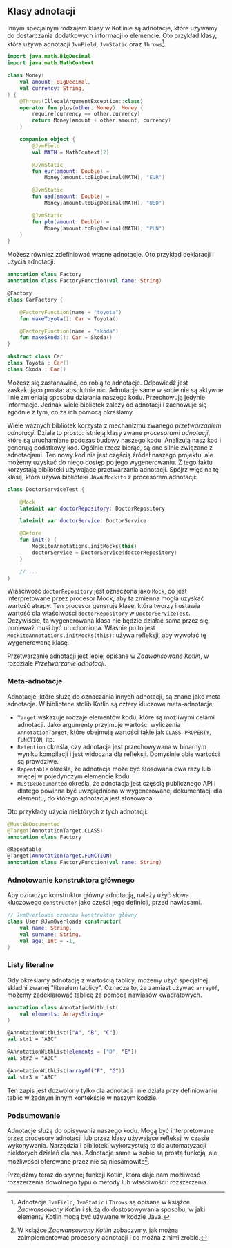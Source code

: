 ## Klasy adnotacji

Innym specjalnym rodzajem klasy w Kotlinie są adnotacje, które używamy do dostarczania dodatkowych informacji o elemencie. Oto przykład klasy, która używa adnotacji `JvmField`, `JvmStatic` oraz `Throws`[^15_2].

```kotlin
import java.math.BigDecimal
import java.math.MathContext

class Money(
    val amount: BigDecimal,
    val currency: String,
) {
    @Throws(IllegalArgumentException::class)
    operator fun plus(other: Money): Money {
        require(currency == other.currency)
        return Money(amount + other.amount, currency)
    }

    companion object {
        @JvmField
        val MATH = MathContext(2)

        @JvmStatic
        fun eur(amount: Double) =
            Money(amount.toBigDecimal(MATH), "EUR")

        @JvmStatic
        fun usd(amount: Double) =
            Money(amount.toBigDecimal(MATH), "USD")

        @JvmStatic
        fun pln(amount: Double) =
            Money(amount.toBigDecimal(MATH), "PLN")
    }
}
```

Możesz również zdefiniować własne adnotacje. Oto przykład deklaracji i użycia adnotacji:

```kotlin
annotation class Factory
annotation class FactoryFunction(val name: String)

@Factory
class CarFactory {

    @FactoryFunction(name = "toyota")
    fun makeToyota(): Car = Toyota()

    @FactoryFunction(name = "skoda")
    fun makeSkoda(): Car = Skoda()
}

abstract class Car
class Toyota : Car()
class Skoda : Car()
```

Możesz się zastanawiać, co robią te adnotacje. Odpowiedź jest zaskakująco prosta: absolutnie nic. Adnotacje same w sobie nie są aktywne i nie zmieniają sposobu działania naszego kodu. Przechowują jedynie informacje. Jednak wiele bibliotek zależy od adnotacji i zachowuje się zgodnie z tym, co za ich pomocą określamy.

Wiele ważnych bibliotek korzysta z mechanizmu zwanego *przetwarzaniem adnotacji*. Działa to prosto: istnieją klasy zwane *procesorami adnotacji*, które są uruchamiane podczas budowy naszego kodu. Analizują nasz kod i generują dodatkowy kod. Ogólnie rzecz biorąc, są one silnie związane z adnotacjami. Ten nowy kod nie jest częścią źródeł naszego projektu, ale możemy uzyskać do niego dostęp po jego wygenerowaniu. Z tego faktu korzystają biblioteki używające przetwarzania adnotacji. Spójrz więc na tę klasę, która używa biblioteki Java `Mockito` z procesorem adnotacji:

```kotlin
class DoctorServiceTest {

    @Mock
    lateinit var doctorRepository: DoctorRepository

    lateinit var doctorService: DoctorService

    @Before
    fun init() {
        MockitoAnnotations.initMocks(this)
        doctorService = DoctorService(doctorRepository)
    }

    // ...
}
```

Właściwość `doctorRepository` jest oznaczona jako `Mock`, co jest interpretowane przez procesor Mock, aby ta zmienna mogła uzyskać wartość atrapy. Ten procesor generuje klasę, która tworzy i ustawia wartość dla właściwości `doctorRepository` w `DoctorServiceTest`. Oczywiście, ta wygenerowana klasa nie będzie działać sama przez się, ponieważ musi być uruchomiona. Właśnie po to jest `MockitoAnnotations.initMocks(this)`: używa refleksji, aby wywołać tę wygenerowaną klasę.

Przetwarzanie adnotacji jest lepiej opisane w *Zaawansowane Kotlin*, w rozdziale *Przetwarzanie adnotacji*.

### Meta-adnotacje

Adnotacje, które służą do oznaczania innych adnotacji, są znane jako meta-adnotacje. W bibliotece stdlib Kotlin są cztery kluczowe meta-adnotacje:
* `Target` wskazuje rodzaje elementów kodu, które są możliwymi celami adnotacji. Jako argumenty przyjmuje wartości wyliczenia `AnnotationTarget`, które obejmują wartości takie jak `CLASS`, `PROPERTY`, `FUNCTION`, itp.
* `Retention` określa, czy adnotacja jest przechowywana w binarnym wyniku kompilacji i jest widoczna dla refleksji. Domyślnie obie wartości są prawdziwe.
* `Repeatable` określa, że adnotacja może być stosowana dwa razy lub więcej w pojedynczym elemencie kodu.
* `MustBeDocumented` określa, że adnotacja jest częścią publicznego API i dlatego powinna być uwzględniona w wygenerowanej dokumentacji dla elementu, do którego adnotacja jest stosowana.

Oto przykłady użycia niektórych z tych adnotacji:

```kotlin
@MustBeDocumented
@Target(AnnotationTarget.CLASS)
annotation class Factory

@Repeatable
@Target(AnnotationTarget.FUNCTION)
annotation class FactoryFunction(val name: String)
```

### Adnotowanie konstruktora głównego

Aby oznaczyć konstruktor główny adnotacją, należy użyć słowa kluczowego `constructor` jako części jego definicji, przed nawiasami.

```kotlin
// JvmOverloads oznacza konstruktor główny
class User @JvmOverloads constructor(
    val name: String,
    val surname: String,
    val age: Int = -1,
)
```

### Listy literalne

Gdy określamy adnotację z wartością tablicy, możemy użyć specjalnej składni zwanej "literałem tablicy". Oznacza to, że zamiast używać `arrayOf`, możemy zadeklarować tablicę za pomocą nawiasów kwadratowych.

```kotlin
annotation class AnnotationWithList(
    val elements: Array<String>
)

@AnnotationWithList(["A", "B", "C"])
val str1 = "ABC"

@AnnotationWithList(elements = ["D", "E"])
val str2 = "ABC"

@AnnotationWithList(arrayOf("F", "G"))
val str3 = "ABC"
```

Ten zapis jest dozwolony tylko dla adnotacji i nie działa przy definiowaniu tablic w żadnym innym kontekście w naszym kodzie.

### Podsumowanie

Adnotacje służą do opisywania naszego kodu. Mogą być interpretowane przez procesory adnotacji lub przez klasy używające refleksji w czasie wykonywania. Narzędzia i biblioteki wykorzystują to do automatyzacji niektórych działań dla nas. Adnotacje same w sobie są prostą funkcją, ale możliwości oferowane przez nie są niesamowite[^15_3].

Przejdźmy teraz do słynnej funkcji Kotlin, która daje nam możliwość rozszerzenia dowolnego typu o metody lub właściwości: rozszerzenia.

[^15_2]: Adnotacje `JvmField`, `JvmStatic` i `Throws` są opisane w książce *Zaawansowany Kotlin* i służą do dostosowywania sposobu, w jaki elementy Kotlin mogą być używane w kodzie Java.
[^15_3]: W książce *Zaawansowany Kotlin* zobaczymy, jak można zaimplementować procesory adnotacji i co można z nimi zrobić.
